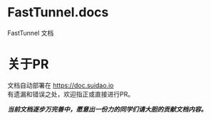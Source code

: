 # FastTunnel.docs
FastTunnel 文档

# 关于PR
文档自动部署在 https://doc.suidao.io  
有遗漏和错误之处，欢迎指正或直接进行PR。

***当前文档逐步万完善中，愿意出一份力的同学们请大胆的贡献文档内容。***


